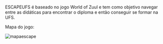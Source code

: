 ESCAPEUFS é baseado no jogo World of Zuul e tem como objetivo navegar entre as didáticas para encontrar o diploma e então conseguir se formar na UFS. 

Mapa do jogo:




![mapaescape](https://user-images.githubusercontent.com/113868905/192109703-a72da274-beb9-4cc4-9af4-a66d20bde6cc.png)
